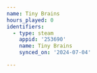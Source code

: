 ```yaml
---
name: Tiny Brains
hours_played: 0
identifiers:
  - type: steam
    appid: '253690'
    name: Tiny Brains
    synced_on: '2024-07-04'

---
```

